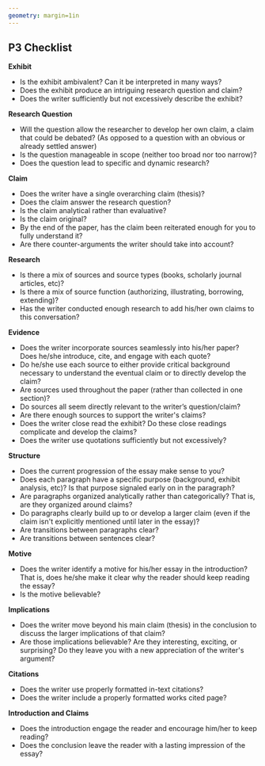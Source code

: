 ```yaml
---
geometry: margin=1in
---
```


## P3 Checklist

**Exhibit**

- Is the exhibit ambivalent? Can it be interpreted in many ways?   
- Does the exhibit produce an intriguing research question and claim?  
- Does the writer sufficiently but not excessively describe the exhibit?  

**Research Question**

- Will the question allow the researcher to develop her own claim, a claim that could be debated? (As opposed to a question with an obvious or already settled answer)   
- Is the question manageable in scope (neither too broad nor too narrow)?  
- Does the question lead to specific and dynamic research?  

**Claim**

- Does the writer have a single overarching claim (thesis)?    
- Does the claim answer the research question?   
- Is the claim analytical rather than evaluative?
- Is the claim original?  
- By the end of the paper, has the claim been reiterated enough for you to fully understand it?  
- Are there counter-arguments the writer should take into account?  

**Research**

- Is there a mix of sources and source types (books, scholarly journal articles, etc)?   
- Is there a mix of source function (authorizing, illustrating, borrowing, extending)?   
- Has the writer conducted enough research to add his/her own claims to this conversation?  

**Evidence**

- Does the writer incorporate sources seamlessly into his/her paper? Does he/she introduce, cite, and engage with each quote?   
- Do he/she use each source to either provide critical background necessary to understand the eventual claim or to directly develop the claim?   
- Are sources used throughout the paper (rather than collected in one section)?  
- Do sources all seem directly relevant to the writer’s question/claim?   
- Are there enough sources to support the writer's claims?   
- Does the writer close read the exhibit? Do these close readings complicate and develop the claims?   
- Does the writer use quotations sufficiently but not excessively?   

**Structure**

- Does the current progression of the essay make sense to you?   
- Does each paragraph have a specific purpose (background, exhibit analysis, etc)? Is that purpose signaled early on in the paragraph?   
- Are paragraphs organized analytically rather than categorically? That is, are they organized around claims?   
- Do paragraphs clearly build up to or develop a larger claim (even if the claim isn't explicitly mentioned until later in the essay)?  
- Are transitions between paragraphs clear?  
- Are transitions between sentences clear?  

**Motive**

- Does the writer identify a motive for his/her essay in the introduction? That is, does he/she make it clear why the reader should keep reading the essay?  
- Is the motive believable?   

**Implications**

- Does the writer move beyond his main claim (thesis) in the conclusion to discuss the larger implications of that claim?   
- Are those implications believable? Are they interesting, exciting, or surprising? Do they leave you with a new appreciation of the writer's argument?  

**Citations**

- Does the writer use properly formatted in-text citations?  
- Does the writer include a properly formatted works cited page?  

**Introduction and Claims**

- Does the introduction engage the reader and encourage him/her to keep reading?  
- Does the conclusion leave the reader with a lasting impression of the essay?  
